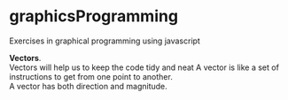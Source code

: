 # graphicsProgramming
Exercises in graphical programming using javascript

**Vectors**.     
Vectors will help us to keep the code tidy and neat
A vector is like a set of instructions to get from one point to another.   
A vector has both direction and magnitude.
